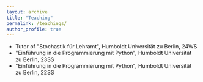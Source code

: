 ```yaml
---
layout: archive
title: "Teaching"
permalink: /teachings/
author_profile: true
---
```


- Tutor of "Stochastik für Lehramt", Humboldt Universität zu Berlin, 24WS
- "Einführung in die Programmierung mit Python", Humboldt Universität zu Berlin, 23SS
- "Einführung in die Programmierung mit Python", Humboldt Universität zu Berlin, 22SS
